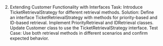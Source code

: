 2. Extending Customer Functionality with Interfaces
Task: Introduce TicketRetrievalStrategy for different retrieval methods.
Solution:
Define an interface TicketRetrievalStrategy with methods for priority-based and ID-based retrieval.
Implement PriorityRetrieval and IDRetrieval classes.
Update Customer class to use the TicketRetrievalStrategy interface.
Test Case: Use both retrieval methods in different scenarios and confirm expected behavior.